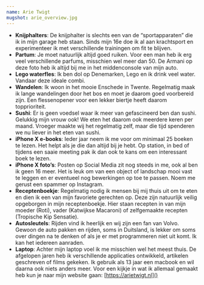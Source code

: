 ```yaml
---
name: Arie Twigt
mugshot: arie_overview.jpg
---
```

* **Knijphalters**:	De knijphalter is slechts een van de “sportapparaten” die ik in mijn garage heb staan. Sinds mijn 16e doe ik al aan krachtsport en experimenteer ik met verschillende trainingen om fit te blijven.
* **Partum**:	Je moet natuurlijk altijd goed ruiken. Voor een man heb ik erg veel verschillende parfums, misschien wel meer dan 50. De Armani op deze foto heb ik altijd bij me in het middenconsole van mijn auto.
* **Lego waterfles**:	Ik ben dol op Denemarken, Lego en ik drink veel water. Vandaar deze ideale combi.
* **Wandelen**:	Ik woon in het mooie Enschede in Twente. Regelmatig maak ik lange wandelingen door het bos en moet je daarom goed voorbereid zijn. Een flessenopener voor een lekker biertje heeft daarom topprioriteit.
* **Sushi**:	Er is geen voedsel waar ik meer van gefascineerd ben dan sushi. Gelukkig mijn vrouw ook! We eten het daarom ook meerdere keren per maand. Vroeger maakte wij het regelmatig zelf, maar die tijd spenderen we nu liever in het eten van sushi.
* **iPhone X e-books**:	Ieder jaar neem ik me voor om minimaal 25 boeken te lezen. Het helpt als je die dan altijd bij je hebt. Op station, in bed of tijdens een saaie meeting pak ik dan ook te kans om een interessant boek te lezen.
* **iPhone X foto’s**:	Posten op Social Media zit nog steeds in me, ook al ben ik geen 16 meer. Het is leuk om van een object of landschap mooi vast te leggen en er eventueel nog bewerkingen op toe te passen. Noem me gerust een spammer op Instagram.
* **Receptenboekje**:	Regelmatig nodig ik mensen bij mij thuis uit om te eten en dien ik een van mijn favoriete gerechten op. Deze zijn natuurlijk veilig opgeborgen in mijn receptenboekje. Hier staan recepten in van mijn moeder (Roti), vader (Katwijkse Macaroni) of zelfgemaakte recepten (Tropische Kip Sensatie). 
* **Autosleutels**:	Rijden vind ik heerlijk en wij zijn een fan van Volvo. Gewoon de auto pakken en rijden, soms in Duitsland, is lekker om soms over dingen na te denken of als je er met programmeren niet uit komt. Ik kan het iedereen aanraden.
* **Laptop**:	Achter mijn laptop voel ik me misschien wel het meest thuis. De afgelopen jaren heb ik verschillende applicaties ontwikkeld, artikelen geschreven of films gekeken. Ik gebruik als 13 jaar een macbook en wil daarna ook niets anders meer. Voor een kijkje in wat ik allemaal gemaakt heb kun je naar mijn website gaan: [https://arietwigt.nl]() 